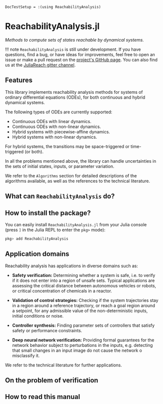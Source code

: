 ```@meta
DocTestSetup = :(using ReachabilityAnalysis)
```

# ReachabilityAnalysis.jl

*Methods to compute sets of states reachable by dynamical systems.*

!!! note
    `ReachabilityAnalysis` is still under development. If you have questions,
    find a bug, or have ideas for improvements, feel free to open an issue or make
    a pull request on the [project's GitHub page](https://github.com/mforets/ReachabilityAnalysis.jl).
    You can also find us at the [JuliaReach gitter channel](https://gitter.im/JuliaReach/Lobby?utm_source=badge&utm_medium=badge&utm_campaign=pr-badge&utm_content=badge).

## Features

This library implements reachability analysis methods for systems of ordinary
differential equations (ODEs), for both continuous and hybrid dynamical systems.

The following types of ODEs are currently supported:

- Continuous ODEs with linear dynamics.
- Continuous ODEs with non-linear dynamics.
- Hybrid systems with piecewise-affine dynamics.
- Hybrid systems with non-linear dynamics.

For hybrid systems, the transitions may be space-triggered or time-triggered
(or both).

In all the problems mentioned above, the library can handle uncertainties in
the sets of initial states, inputs, or parameter variation.

We refer to the `Algorithms` section for detailed descriptions of the algorithms
available, as well as the references to the technical literature.

## What can `ReachabilityAnalysis` do?

## How to install the package?

You can easily install `ReachabilityAnalysis.jl` from your Julia console
(press `]` in the Julia REPL to enter the `pkg>` mode):

```julia
pkg> add ReachabilityAnalysis
```

## Application domains

Reachability analysis has applications in diverse domains such as:

- **Safety verification:** Determining whether a system is safe, i.e. to verify
  if it does not enter into a region of unsafe sets. Typical applications are
  assessing the critical distance between autonomous vehicles or robots, or critical
  concentration of chemicals in a reactor.

- **Validation of control strategies:** Checking if the system trajectories stay in a
  region around a reference trajectory, or reach a goal region around a setpoint,
  for any admissible value of the non-deterministic inputs, initial conditions
  or noise.

- **Controller synthesis:** Finding parameter sets of controllers that satisfy
  safety or performance constraints.

- **Deep neural network verification:** Providing formal guarantees for the network
  behavior subject to perturbations in the inputs, e.g. detecting that small
  changes in an input image do not cause the network o misclassify it.

We refer to the technical literature for further applications.

## On the problem of verification

## How to read this manual
